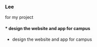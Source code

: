### Lee
for my project

#### * design the website and app for campus
* design the website and app for campus
